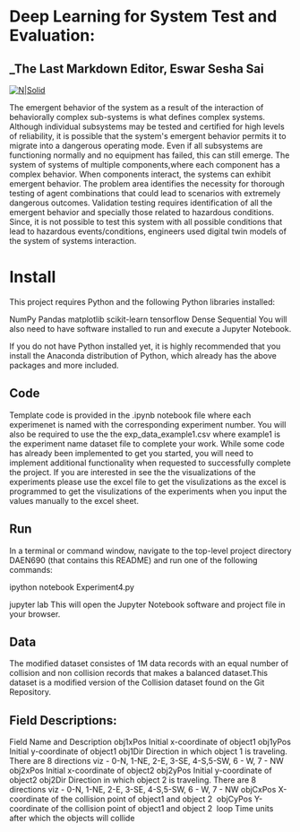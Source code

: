 # Deep Learning for System Test and Evaluation:
## _The Last Markdown Editor, Eswar Sesha Sai

[![N|Solid](https://upload.wikimedia.org/wikipedia/commons/5/53/George_Mason_University_logo.svg)]()

The emergent behavior of the system as a result of the interaction of behaviorally complex sub-systems is what defines complex systems. Although individual subsystems may be tested and certified for high levels of reliability, it is possible that the system's emergent behavior permits it to migrate into a dangerous operating mode. Even if all subsystems are functioning normally and no equipment has failed, this can still emerge. The system of systems of multiple components,where each component has a complex behavior. When components interact, the systems can exhibit emergent behavior. The problem area identifies the necessity for thorough testing of agent combinations that could lead to scenarios with extremely dangerous outcomes. Validation testing requires identification of all the emergent behavior and specially those related to hazardous conditions. Since, it is not possible to test this system with all possible conditions that lead to hazardous events/conditions, engineers used digital twin models of the system of systems interaction.

# Install
This project requires Python and the following Python libraries installed:

NumPy
Pandas
matplotlib
scikit-learn
tensorflow
Dense
Sequential
You will also need to have software installed to run and execute a Jupyter Notebook.

If you do not have Python installed yet, it is highly recommended that you install the Anaconda distribution of Python, which already has the above packages and more included.

## Code
Template code is provided in the .ipynb notebook file where each experimenet is named with the corresponding experiment number. You will also be required to use the the exp_data_example1.csv where example1 is the experiment name dataset file to complete your work. While some code has already been implemented to get you started, you will need to implement additional functionality when requested to successfully complete the project. If you are interested in see the the visualizations of the experiments please use the excel file to get the visulizations as the excel is programmed to get the visulizations of the experiments when you input the values manually to the excel sheet. 

## Run
In a terminal or command window, navigate to the top-level project directory DAEN690 (that contains this README) and run one of the following commands:

ipython notebook Experiment4.py


jupyter lab
This will open the Jupyter Notebook software and project file in your browser.

## Data
The modified dataset consistes of  1M data records with an equal number of collision and non collision records that makes a balanced dataset.This dataset is a modified version of the Collision dataset found on the Git Repository.

## Field Descriptions:
Field Name and Description
obj1xPos Initial x-coordinate of object1
obj1yPos Initial y-coordinate of object1
obj1Dir Direction in which object 1 is traveling. There are 8 directions viz - 0-N, 1-NE, 2-E, 3-SE, 4-S,5-SW, 6 - W, 7 - NW
obj2xPos Initial x-coordinate of object2
obj2yPos Initial y-coordinate of object2
obj2Dir Direction in which object 2 is traveling. There are 8 directions viz - 0-N, 1-NE, 2-E, 3-SE, 4-S,5-SW, 6 - W, 7 - NW
objCxPos X-coordinate of the collision point of object1 and object 2 ​
objCyPos Y-coordinate of the collision point of object1 and object 2 ​
loop Time units after which the objects will collide​

